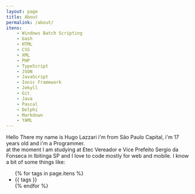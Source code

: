```yaml
---
layout: page
title: About
permalink: /about/
itens:
    - Windows Batch Scripting
    - bash
    - HTML
    - CSS
    - XML
    - PHP
    - TypeScript
    - JSON
    - JavaScript
    - Ionic Framework
    - Jekyll
    - Git
    - Java
    - Pascal
    - Delphi
    - Markdown
    - YAML
---
```


Hello There my name is Hugo Lazzari i'm from São Paulo Capital, 
i'm 17 years old and i'm a Programmer. <br>at the moment I am studying 
at Etec Vereador e Vice Prefeito Sergio da Fonseca in Ibitinga SP and
I love to code mostly for web and mobile. 
I know a bit of some things like:
<ul>
    {% for tags in page.itens %}
        <li>
            {{ tags }}
        </li>
    {% endfor %}
</ul>